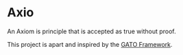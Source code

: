 # Axio
An Axiom is principle that is accepted as true without proof. 

This project is apart and inspired by the [GATO Framework](https://drive.google.com/file/d/1pZhquKhaGwl5lrm2JR46cb5J_aiwlpQp/view). 
